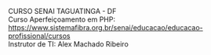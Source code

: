 CURSO SENAI TAGUATINGA - DF<br>
Curso Aperfeiçoamento em PHP:<br>
<https://www.sistemafibra.org.br/senai/educacao/educacao-profissional/cursos><br>
Instrutor de TI: Alex Machado Ribeiro
